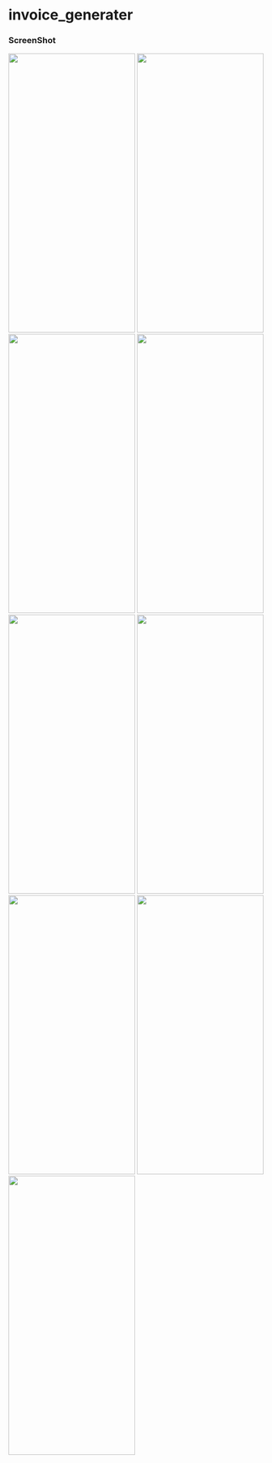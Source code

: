 # invoice_generater
### ScreenShot

<img src="https://github.com/user-attachments/assets/b4f27653-f324-466b-abec-21972d20902c" width="250" height="550">
<img src="https://github.com/user-attachments/assets/3ac9d840-89c7-407e-898d-f86f29b999ee" width="250" height="550">
<img src="https://github.com/user-attachments/assets/cdb1ee8e-c5f0-439e-9264-c22cb3a49441" width="250" height="550">
<img src="https://github.com/user-attachments/assets/9f72449a-f936-4fc8-8583-f7fa03665b62" width="250" height="550">
<img src="https://github.com/user-attachments/assets/c399aa1f-87f2-493a-9c8e-e2f6248efdcf" width="250" height="550">
<img src="https://github.com/user-attachments/assets/4b20874a-9e77-4d75-9fb6-27b6b7519d44" width="250" height="550">
<img src="https://github.com/user-attachments/assets/8b517dfc-7117-4c05-a092-ab0f2d3b37bf" width="250" height="550">
<img src="https://github.com/user-attachments/assets/bd995664-f5ee-4619-afb6-9cb1cb46934c" width="250" height="550">
<img src="https://github.com/user-attachments/assets/b9a73e0a-0696-4f76-b0f7-bfc9ced565c8" width="250" height="550">


